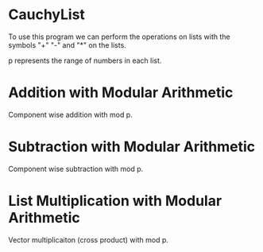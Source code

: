 # CauchyList
To use this program we can perform the operations on lists with the symbols "+" "-" and "*" on the lists.

p represents the range of numbers in each list. 

# Addition with Modular Arithmetic
Component wise addition with mod p.




# Subtraction with Modular Arithmetic
Component wise subtraction with mod p.




# List Multiplication with Modular Arithmetic
Vector multiplicaiton (cross product) with mod p.
